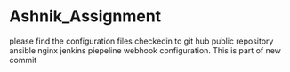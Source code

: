 # Ashnik_Assignment
please find the configuration files checkedin to git hub public repository
ansible 
nginx
jenkins piepeline
webhook configuration.
This is part of new commit

